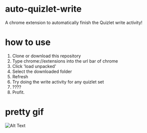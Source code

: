 # auto-quizlet-write
A chrome extension to automatically finish the Quizlet write activity!

# how to use
1. Clone or download this repository
2. Type chrome://extensions into the url bar of chrome
3. Click 'load unpacked'
4. Select the downloaded folder
5. Refresh
6. Try doing the write activity for any quizlet set
7. ????
8. Profit.

# pretty gif
![Alt Text](https://media.giphy.com/media/4NrL9PkTikgawMalk1/giphy.gif)
